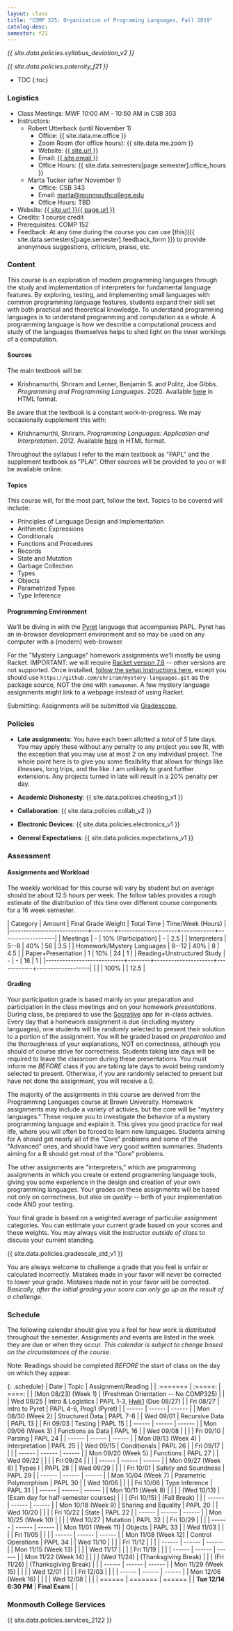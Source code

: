 ```yaml
---
layout: class
title: "COMP 325: Organization of Programing Languages, Fall 2019"
catalog-desc:
semester: f21
---
```


*{{ site.data.policies.syllabus_deviation_v2 }}*

*{{ site.data.policies.paternity_f21 }}*

* TOC
{:toc}

### Logistics

* Class Meetings: MWF 10:00 AM - 10:50 AM in CSB 303
* Instructors: 
  * Robert Utterback (until November 1)
    * Office: {{ site.data.me.office }}
    * Zoom Room (for office hours): {{ site.data.me.zoom }}
    * Website: <a href="{{ site.url }}">{{ site.url }}</a>
    * Email: <a href="mailto:{{ site.email }}">{{ site.email }}</a>
    * Office Hours: {{ site.data.semesters[page.semester].office_hours }}
  * Marta Tucker (after November 1)
    * Office: CSB 343
    * Email: <a href="mailto:marta@monmouthcollege.edu">marta@monmouthcollege.edu</a>
    * Office Hours: TBD
* Website: <a href="{{ site.url }}{{ page.url }}">{{ site.url }}{{ page.url }}</a>
* Credits: 1 course credit
* Prerequisites: COMP 152
* Feedback: At any time during the course you can use
  [this]({{ site.data.semesters[page.semester].feedback_form }}) to provide
  anonymous suggestions, criticism, praise, etc.

### Content

This course is an exploration of modern programming languages through
the study and implementation of interpreters for fundamental language
features. By exploring, testing, and implementing small languages with
common programming language features, students expand their skill set
with both practical and theoretical knowledge. To understand
programming languages is to understand programming and computation as
a whole. A programming language is how we describe a computational
process and study of the languages themselves helps to shed light on
the inner workings of a computation.

#### Sources

The main textbook will be:

* Krishnamurthi, Shriram and Lerner, Benjamin S. and Politz, Joe
Gibbs. *Programming and Programming Languages*. 2020. Available
[here](http://papl.cs.brown.edu/2020/) in HTML format.

Be aware that the textbook is a constant work-in-progress. We may
occasionally supplement this with:

* Krishnamurthi, Shriram. *Programming Languages: Application and
Interpretation*. 2012. Available
[here](http://cs.brown.edu/courses/cs173/2012/book/) in HTML format.

Throughout the syllabus I refer to the main textbook as "PAPL" and the
supplement textbook as "PLAI". Other sources will be provided to you
or will be available online.

#### Topics

This course will, for the most part, follow the text. Topics to be covered will include:

* Principles of Language Design and Implementation
* Arithmetic Expressions
* Conditionals
* Functions and Procedures
* Records
* State and Mutation
* Garbage Collection
* Types
* Objects
* Parametrized Types
* Type Inference

#### Programming Environment

We’ll be diving in with the [Pyret](https://www.pyret.org) language
that accompanies PAPL. Pyret has an in-browser development environment
and so may be used on any computer with a (modern) web-browser.

For the "Mystery Language" homework assignments we'll mostly be using
Racket. IMPORTANT: we will require [Racket version
7.8](https://download.racket-lang.org/racket-v7.8.html) -- other
versions are not supported. Once installed, [follow the setup
instructions
here](http://cs.brown.edu/courses/cs173/2018/web/mysteries/mystery-setup.xml),
except you should use
`https://github.com/shriram/mystery-languages.git` as the package
source, NOT the one with `samwaxman`. A few mystery language
assignments might link to a webpage instead of using Racket.

Submitting: Assignments will be submitted via
[Gradescope](https://www.gradescope.com/).

### Policies

* **Late assignments**: You have each been allotted a *total* of *5*
late days. You may apply these without any penalty to any project you
see fit, with the exception that you may use at most 2 on any
individual project. The whole point here is to give you some
flexibility that allows for things like illnesses, long trips, and the
like. I am unlikely to grant further extensions. Any projects turned
in late will result in a 20% penalty per day.

* **Academic Dishonesty**: {{ site.data.policies.cheating_v1 }}

* **Collaboration**: {{ site.data.policies.collab_v2 }}

* **Electronic Devices**: {{ site.data.policies.electronics_v1 }}

* **General Expectations**: {{ site.data.policies.expectations_v1 }}

### Assessment

#### Assignments and Workload

The weekly workload for this course will vary by student but on
average should be about 12.5 hours per week. The follow tables
provides a rough estimate of the distribution of this time over
different course components for a 16 week semester.

| Category                   | Amount |  Final Grade Weight | Total Time | Time/Week (Hours) |
|----------------------------+--------+---------------------+------------+-------------------|
| Meetings                   |      - | 10% (Participation) |          - |               2.5 |
| Interpreters               |   5--8 |                 40% |         56 |               3.5 |
| Homework/Mystery Languages |  8--12 |                 40% |          8 |               4.5 |
| Paper+Presentation         |      1 |                 10% |         24 |                 1 |
| Reading+Unstructured Study |      - |                   - |         16 |                 1 |
|----------------------------+--------+---------------------+------------+-------------------|
|                            |        |                100% |            |              12.5 |

#### Grading

Your participation grade is based mainly on your preparation and
participation in the class meetings and on your homework
*presentations*. During class, be prepared to use the
[Socrative](socrative.com) app for in-class activies. Every day that a
homework assignment is due (including mystery languages), one students
will be randomly selected to present their solution to a portion of
the assignment. You will be graded based on *preparation* and the
thoroughness of your explanations, NOT on correctness, although you
should of course strive for correctness. Students taking late days
will be required to leave the classroom during these
presentations. You must inform me *BEFORE* class if you are taking
late days to avoid being randomly selected to present. Otherwise, if
you are randomly selected to present but have not done the assignment,
you will receive a 0.

The majority of the assignments in this course are derived from the
Programming Languages course at Brown University. Homework assignments
may include a variety of activies, but the core will be "mystery
languages." These require you to investigate the behavior of a mystery
programming language and explain it. This gives you good practice for
real life, where you will often be forced to learn new
languages. Students aiming for A should get nearly all of the "Core"
problems and some of the "Advanced" ones, and should have very good
written summaries. Students aiming for a B should get most of the
"Core" problems.

The other assignments are "interpreters," which are programming
assignments in which you create or extend programming language tools,
giving you some experience in the design and creation of your own
programming languages. Your grades on these assignments will be based
not only on correctness, but also on *quality* -- both of your
implementation code AND your testing.

Your final grade is based on a weighted average of particular
assignment categories. You can estimate your current grade based on
your scores and these weights. You may always visit the instructor
*outside of class* to discuss your current standing.

{{ site.data.policies.gradescale_std_v1 }}

You are always welcome to challenge a grade that you feel is unfair or
calculated incorrectly. Mistakes made in your favor will never be
corrected to lower your grade. Mistakes made not in your favor will be
corrected. *Basically, after the initial grading your score can only
go up as the result of a challenge.*

### Schedule
The following calendar should give you a feel for how work is
distributed throughout the semester. Assignments and events are listed
in the week they are due or when they occur. *This calendar is subject
to change based on the circumstances of the course*.

Note: Readings should be completed *BEFORE* the start of class on the
day on which they appear.

{: .schedule}
| Date                  | Topic                                | Assignment/Reading                   |
| :=======              | :=====:                              | ====:                                |
| (Mon 08/23) (Week 1)  | (Freshman Orientation -- No COMP325) |                                      |
| Wed 08/25             | Intro & Logistics                    | PAPL 1-3, [Hwk1](./hwk1) (Due 08/27) |
| Fri 08/27             | Intro to Pyret                       | PAPL 4-6, Prog1 (Pyret)              |
| ------                | ------                               | ------                               |
| Mon 08/30 (Week 2)    | Structured Data                      | PAPL 7-8                             |
| Wed 09/01             | Recursive Data                       | PAPL 13                              |
| Fri 09/03             | Testing                              | PAPL 15                              |
| ------                | ------                               | ------                               |
| Mon 09/06 (Week 3)    | Functions as Data                    | PAPL 16                              |
| Wed 09/08             |                                      |                                      |
| Fri 09/10             | Parsing                              | PAPL 24                              |
| ------                | ------                               | ------                               |
| Mon 09/13 (Week 4)    | Interpretation                       | PAPL 25                              |
| Wed 09/15             | Conditionals                         | PAPL 26                              |
| Fri 09/17             |                                      |                                      |
| ------                | ------                               | ------                               |
| Mon 09/20 (Week 5)    | Functions                            | PAPL 27                              |
| Wed 09/22             |                                      |                                      |
| Fri 09/24             |                                      |                                      |
| ------                | ------                               | ------                               |
| Mon 09/27 (Week 6)    | Types I                              | PAPL 28                              |
| Wed 09/29             |                                      |                                      |
| Fri 10/01             | Safety and Soundness                 | PAPL 29                              |
| ------                | ------                               | ------                               |
| Mon 10/04 (Week 7)    | Parametric Polymorphism              | PAPL 30                              |
| Wed 10/06             |                                      |                                      |
| Fri 10/08             | Type Inference                       | PAPL 31                              |
| ------                | ------                               | ------                               |
| Mon 10/11 (Week 8)    |                                      |                                      |
| (Wed 10/13)           | (Exam day for half-semester courses) |                                      |
| (Fri 10/15)           | (Fall Break)                         |                                      |
| ------                | ------                               | ------                               |
| Mon 10/18 (Week 9)    | Sharing and Equality                 | PAPL 20                              |
| Wed 10/20             |                                      |                                      |
| Fri 10/22             | State                                | PAPL 22                              |
| ------                | ------                               | ------                               |
| Mon 10/25 (Week 10)   |                                      |                                      |
| Wed 10/27             | Mutation                             | PAPL 32                              |
| Fri 10/29             |                                      |                                      |
| ------                | ------                               | ------                               |
| Mon 11/01 (Week 11)   | Objects                              | PAPL 33                              |
| Wed 11/03             |                                      |                                      |
| Fri 11/05             |                                      |                                      |
| ------                | ------                               | ------                               |
| Mon 11/08 (Week 12)   | Control Operations                   | PAPL 34                              |
| Wed 11/10             |                                      |                                      |
| Fri 11/12             |                                      |                                      |
| ------                | ------                               | ------                               |
| Mon 11/15 (Week 13)   |                                      |                                      |
| Wed 11/17             |                                      |                                      |
| Fri 11/19             |                                      |                                      |
| ------                | ------                               | ------                               |
| Mon 11/22 (Week 14)   |                                      |                                      |
| (Wed 11/24)           | (Thanksgiving Break)                 |                                      |
| (Fri 11/26)           | (Thanksgiving Break)                 |                                      |
| ------                | ------                               | ------                               |
| Mon 11/29 (Week 15)   |                                      |                                      |
| Wed 12/01             |                                      |                                      |
| Fri 12/03             |                                      |                                      |
| ------                | ------                               | ------                               |
| Mon 12/06 (Week 16)   |                                      |                                      |
| Wed 12/08             |                                      |                                      |
| ======                | =======                              | ======                               |
| **Tue 12/14 6:30 PM** | **Final Exam**                       |                                      |

### Monmouth College Services

{{ site.data.policies.services_2122 }}

<!-- Local Variables: -->
<!-- eval: (orgtbl-mode) -->
<!-- End: -->
